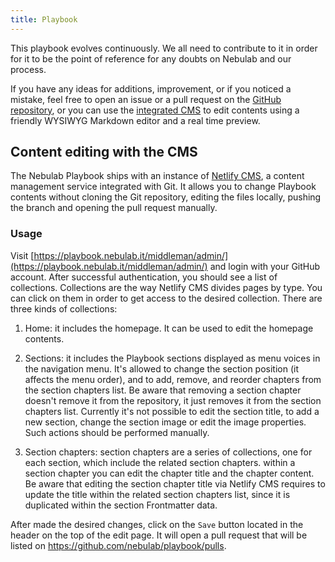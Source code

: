 ```yaml
---
title: Playbook
---
```


This playbook evolves continuously. We all need to contribute to it in order for it to be the point
of reference for any doubts on Nebulab and our process.

If you have any ideas for additions, improvement, or if you noticed a mistake, feel free to open an
issue or a pull request on the [GitHub repository](https://github.com/nebulab/playbook), or you can
use the [integrated CMS](https://playbook.nebulab.it/middleman/admin/) to edit contents using a
friendly WYSIWYG Markdown editor and a real time preview.

## Content editing with the CMS

The Nebulab Playbook ships with an instance of [Netlify CMS](https://www.netlifycms.org/), a content
management service integrated with Git. It allows you to change Playbook contents without cloning
the Git repository, editing the files locally, pushing the branch and opening the pull request
manually.

### Usage

Visit [https://playbook.nebulab.it/middleman/admin/](https://playbook.nebulab.it/middleman/admin/)
and login with your GitHub account. After successful authentication, you should see a list of
collections. Collections are the way Netlify CMS divides pages by type. You can click on them in
order to get access to the desired collection. There are three kinds of collections:

   1. Home: it includes the homepage. It can be used to edit the homepage contents.

   2. Sections: it includes the Playbook sections displayed as menu voices in the navigation menu.
   It's allowed to change the section position (it affects the menu order), and to add, remove, and
   reorder chapters from the section chapters list. Be aware that removing a section chapter doesn't
   remove it from the repository, it just removes it from the section chapters list. Currently it's
   not possible to edit the section title, to add a new section, change the section image or
   edit the image properties. Such actions should be performed manually.

   3. Section chapters: section chapters are a series of collections, one for each section, which
   include the related section chapters. within a section chapter you can edit the chapter title
   and the chapter content. Be aware that editing the section chapter title via Netlify CMS
   requires to update the title within the related section chapters list, since it is duplicated
   within the section Frontmatter data.

After made the desired changes, click on the `Save` button located in the header on the top of the
edit page. It will open a pull request that will be listed on
https://github.com/nebulab/playbook/pulls.

